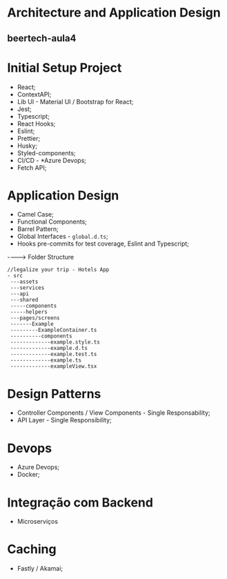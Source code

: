 # Architecture and Application Design

## beertech-aula4


# Initial Setup Project

- React;
- ContextAPI;
- Lib UI - Material UI / Bootstrap for React;
- Jest;
- Typescript;
- React Hooks;
- Eslint;
- Prettier;
- Husky;
- Styled-components;
- CI/CD - *Azure Devops;
- Fetch API;

# Application Design

- Camel Case;
- Functional Components;
- Barrel Pattern;
- Global Interfaces - `global.d.ts`;
- Hooks pre-commits for test coverage, Eslint and Typescript;

----> Folder Structure
```
//legalize your trip - Hotels App
- src
 ---assets
 ---services
 ---api
 ---shared
 -----components
 -----helpers
 ---pages/screens
 -------Example
 ---------ExampleContainer.ts
 ----------components
 -------------example.style.ts
 -------------example.d.ts
 -------------example.test.ts
 -------------example.ts
 -------------exampleView.tsx
```

# Design Patterns

- Controller Components / View Components - Single Responsability;
- API Layer - Single Responsibility;


# Devops

- Azure Devops;
- Docker;

# Integração com Backend

- Microserviços


# Caching
- Fastly / Akamai;
